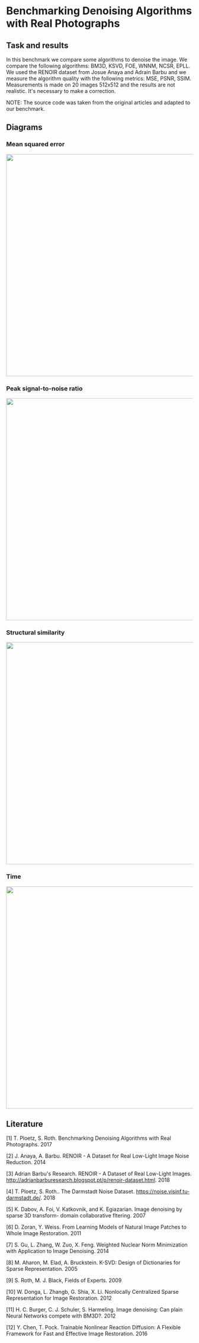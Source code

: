 # Benchmarking Denoising Algorithms with Real Photographs

##  Task and results

In this benchmark we compare some algorithms to denoise the image. We compare the following algorithms: BM3D, KSVD, FOE, WNNM, NCSR, EPLL. We used the RENOIR dataset from Josue Anaya and Adrain Barbu and we measure the algorithm quality with the following metrics: MSE, PSNR, SSIM. Measurements is made on 20 images 512x512 and the results are not realistic. It's necessary to make a correction.

NOTE: The source code was taken from the original articles and adapted to our benchmark.

## Diagrams

### Mean squared error
<img src="https://raw.githubusercontent.com/lbasek/image-denoising-benchmark/master/graphs/mse_one_image.png" width="600">

### Peak signal-to-noise ratio
<img src="https://raw.githubusercontent.com/lbasek/image-denoising-benchmark/master/graphs/psnr_one_image.png" width="600">

### Structural similarity
<img src="https://raw.githubusercontent.com/lbasek/image-denoising-benchmark/master/graphs/ssim_one_image.png" width="600">

### Time
<img src="https://raw.githubusercontent.com/lbasek/image-denoising-benchmark/master/graphs/time_one_image.png" width="600">


##  Literature

[1] T. Ploetz, S. Roth. Benchmarking Denoising Algorithms with Real Photographs. 2017

[2] J. Anaya, A. Barbu. RENOIR - A Dataset for Real Low-Light Image Noise Reduction. 2014

[3] Adrian Barbu's Research. RENOIR - A Dataset of Real Low-Light Images.
http://adrianbarburesearch.blogspot.pt/p/renoir-dataset.html. 2018

[4] T. Ploetz, S. Roth.. The Darmstadt Noise Dataset. https://noise.visinf.tu-darmstadt.de/. 2018

[5] K. Dabov, A. Foi, V. Katkovnik, and K. Egiazarian. Image denoising by sparse 3D transform-
domain collaborative fltering. 2007

[6] D. Zoran, Y. Weiss. From Learning Models of Natural Image Patches to Whole Image
Restoration. 2011

[7] S. Gu, L. Zhang, W. Zuo, X. Feng. Weighted Nuclear Norm Minimization with Application to
Image Denoising. 2014

[8] M. Aharon, M. Elad, A. Bruckstein. K-SVD: Design of Dictionaries for Sparse Representation.
2005

[9] S. Roth, M. J. Black, Fields of Experts. 2009

[10] W. Donga, L. Zhangb, G. Shia, X. Li. Nonlocally Centralized Sparse Representation for Image
Restoration. 2012

[11] H. C. Burger, C. J. Schuler, S. Harmeling. Image denoising: Can plain Neural Networks
compete with BM3D?. 2012

[12] Y. Chen, T. Pock. Trainable Nonlinear Reaction Diffusion: A Flexible Framework for Fast and
Effective Image Restoration. 2016
